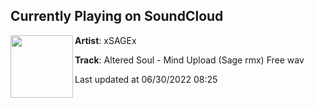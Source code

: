## Currently Playing on SoundCloud

[<img align="left" width="100" src="https://i1.sndcdn.com/artworks-v61kHCzbnWZ9vxmB-7AzSzA-t500x500.jpg">](https://soundcloud.com/xxxsagexxx/altered-soul-mind-upload-sage-rmx)

**Artist**: xSAGEx 

**Track**: Altered Soul - Mind Upload (Sage rmx) Free wav

Last updated at 06/30/2022 08:25
